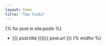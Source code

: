 ```yaml
---
layout: home
title: "Two Ticks"
---
```

{% for post in site.posts %}
- [{{ post.title }}]({{ post.url }})
{% endfor %}
